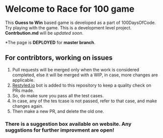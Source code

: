 # Welcome to Race for 100 game

This **Guess to Win** based game is developed as a part of 100DaysOfCode. Try playing with the game.
This is a development level project. **Contrbution.md** will be *updated soon*.

*The page is **DEPLOYED** for **master branch**.

## For contribtors, working on issues
1. Pull requests will be merged only when the work is considered completed, else it will be merged with a WIP, in case, more changes are applicable.
2. [Restyled.io](https://restyled.io/) bot is added to this repository to keep a quality check on PRs made.
3. So, do make sure you pass all the test cases.
4. In case, any of the tes tcase is not passed, refer to that case, and make changes again.
5. Then make a new PR, and delete the old one.

### There is a suggestion box available on website. Any suggstions for further improvment are open!

